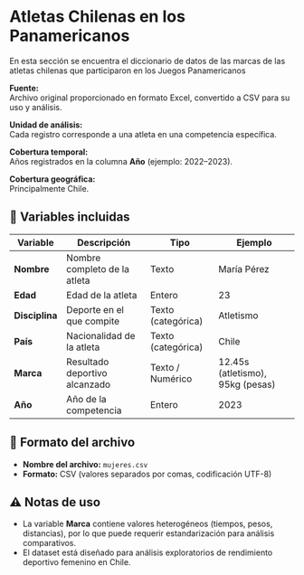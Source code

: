 # Atletas Chilenas en los Panamericanos
En esta sección se encuentra el diccionario de datos de las marcas de las atletas chilenas que participaron en los Juegos Panamericanos  

**Fuente:**  
Archivo original proporcionado en formato Excel, convertido a CSV para su uso y análisis.  

**Unidad de análisis:**  
Cada registro corresponde a una atleta en una competencia específica.  

**Cobertura temporal:**  
Años registrados en la columna **Año** (ejemplo: 2022–2023).  

**Cobertura geográfica:**  
Principalmente Chile.  

## 📑 Variables incluidas  

| Variable     | Descripción                          | Tipo                     | Ejemplo               |
|--------------|--------------------------------------|--------------------------|-----------------------|
| **Nombre**   | Nombre completo de la atleta         | Texto                    | María Pérez           |
| **Edad**     | Edad de la atleta                    | Entero                   | 23                    |
| **Disciplina** | Deporte en el que compite           | Texto (categórica)       | Atletismo             |
| **País**     | Nacionalidad de la atleta            | Texto (categórica)       | Chile                 |
| **Marca**    | Resultado deportivo alcanzado        | Texto / Numérico         | 12.45s (atletismo), 95kg (pesas) |
| **Año**      | Año de la competencia                | Entero                   | 2023                  |

## 📂 Formato del archivo  

- **Nombre del archivo:** `mujeres.csv`  
- **Formato:** CSV (valores separados por comas, codificación UTF-8)  

## ⚠️ Notas de uso  

- La variable **Marca** contiene valores heterogéneos (tiempos, pesos, distancias), por lo que puede requerir estandarización para análisis comparativos.  
- El dataset está diseñado para análisis exploratorios de rendimiento deportivo femenino en Chile.  
